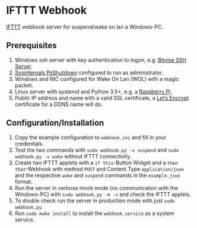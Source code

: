 # IFTTT Webhook
[IFTTT](https://ifttt.com/) webhook server for suspend/wake on lan a Windows-PC.

## Prerequisites

1. Windows ssh server with key authentication to logon, e.g. [Bitvise SSH Server](https://www.bitvise.com/winsshd)
2. [Sysinternals PsShutdown](https://docs.microsoft.com/en-us/sysinternals/downloads/psshutdown) configured to run as administrator.
3. Windows and NIC configured for Wake On Lan (WOL) with a magic packet.
4. Linux server with systemd and Python 3.5+, e.g. a [Raspberry Pi](https://www.raspberrypi.org/learning/hardware-guide/components/raspberry-pi/).
5. Public IP address and name with a valid SSL certificate, a [Let’s Encrypt](https://letsencrypt.org/)  certificate for a DDNS name will do.


## Configuration/Installation

1. Copy the example configuration to `webhook.ini` and fill in your credentials.
2. Test the two commands with `sudo webhook.py -v suspend` and `sudo webhook.py -v wake` without IFTTT connectivity.
3. Create two IFTTT applets with a `if this`-Button Widget and a `then that`-Webhook with method `POST` and Content Type `application/json` and the respective `wake` and `suspend` commands in the `example.json` format.
4. Run the server in verbose mock mode (no communication with the Windows-PC) with `sudo webhook.py -m -v` and check the IFTTT applets.
5. To double check run the server in production mode with just `sudo webhook.py`.
6. Run `sudo make install` to install the `webhook.service` as a system service.
